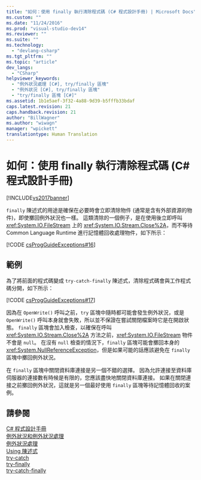 ```yaml
---
title: "如何：使用 finally 執行清除程式碼 (C# 程式設計手冊) | Microsoft Docs"
ms.custom: ""
ms.date: "11/24/2016"
ms.prod: "visual-studio-dev14"
ms.reviewer: ""
ms.suite: ""
ms.technology: 
  - "devlang-csharp"
ms.tgt_pltfrm: ""
ms.topic: "article"
dev_langs: 
  - "CSharp"
helpviewer_keywords: 
  - "例外狀況處理 [C#], try/finally 區塊"
  - "例外狀況 [C#], try/finally 區塊"
  - "try/finally 區塊 [C#]"
ms.assetid: 1b1e5aef-3f32-4a88-9d39-b5fffb33bdaf
caps.latest.revision: 21
caps.handback.revision: 21
author: "BillWagner"
ms.author: "wiwagn"
manager: "wpickett"
translationtype: Human Translation
---
```

# 如何：使用 finally 執行清除程式碼 (C# 程式設計手冊)
[!INCLUDE[vs2017banner](../../../csharp/includes/vs2017banner.md)]

`finally` 陳述式的用途是確保在必要時會立即清除物件 \(通常是含有外部資源的物件\)，即使擲回例外狀況也一樣。  這類清除的一個例子，是在使用後立即呼叫 <xref:System.IO.FileStream> 上的 <xref:System.IO.Stream.Close%2A>，而不等待 Common Language Runtime 進行記憶體回收處理物件，如下所示：  
  
 [!CODE [csProgGuideExceptions#16](../CodeSnippet/VS_Snippets_VBCSharp/csProgGuideExceptions#16)]  
  
## 範例  
 為了將前面的程式碼變成 `try-catch-finally` 陳述式，清除程式碼會與工作程式碼分開，如下所示：  
  
 [!CODE [csProgGuideExceptions#17](../CodeSnippet/VS_Snippets_VBCSharp/csProgGuideExceptions#17)]  
  
 因為在 `OpenWrite()` 呼叫之前，`try` 區塊中隨時都可能會發生例外狀況，或是 `OpenWrite()` 呼叫本身就會失敗，所以並不保證在嘗試關閉檔案時它是在開啟狀態。  `finally` 區塊會加入檢查，以確保在呼叫 <xref:System.IO.Stream.Close%2A> 方法之前，<xref:System.IO.FileStream> 物件不會是 `null`。  在沒有 `null` 檢查的情況下，`finally` 區塊可能會擲回本身的 <xref:System.NullReferenceException>，但是如果可能的話應該避免在 `finally` 區塊中擲回例外狀況。  
  
 在 `finally` 區塊中關閉資料庫連接是另一個不錯的選擇。  因為允許連接至資料庫伺服器的連接數有時候是有限的，您應該盡快地關閉資料庫連接。  如果在關閉連接之前擲回例外狀況，這就是另一個最好使用 `finally` 區塊等待記憶體回收的案例。  
  
## 請參閱  
 [C\# 程式設計手冊](../../../csharp/programming-guide/index.md)   
 [例外狀況和例外狀況處理](../../../csharp/programming-guide/exceptions/exceptions-and-exception-handling.md)   
 [例外狀況處理](../../../csharp/programming-guide/exceptions/exception-handling.md)   
 [Using 陳述式](../../../csharp/language-reference/keywords/using-statement.md)   
 [try\-catch](../../../csharp/language-reference/keywords/try-catch.md)   
 [try\-finally](../../../csharp/language-reference/keywords/try-finally.md)   
 [try\-catch\-finally](../../../csharp/language-reference/keywords/try-catch-finally.md)